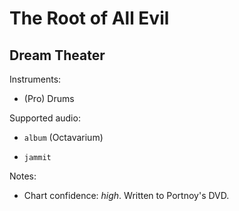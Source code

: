 # The Root of All Evil

## Dream Theater

Instruments:

  * (Pro) Drums

Supported audio:

  * `album` (Octavarium)

  * `jammit`

Notes:

  * Chart confidence: *high*. Written to Portnoy's DVD.

